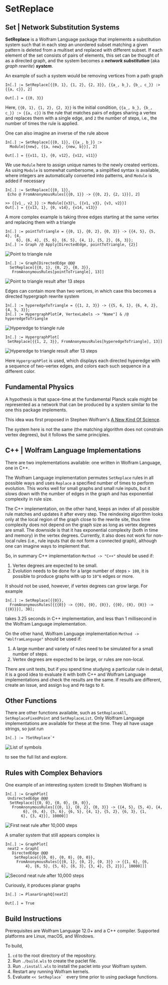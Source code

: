 # SetReplace

## Set | Network Substitution Systems

**SetReplace** is a Wolfram Language package that implements a substitution system such that in each step an unordered subset matching a given pattern is deleted from a multiset and replaced with different subset. If each element of the set consists of pairs of elements, this set can be thought of as a directed graph, and the system becomes a ***network substitution*** (aka *graph rewrite*) ***system***.

An example of such a system would be removing vertices from a path graph
```
In[.] := SetReplace[{{0, 1}, {1, 2}, {2, 3}}, {{a_, b_}, {b_, c_}} :> {{a, c}}, 2]
```
```
Out[.] = {{0, 3}}
```

Here, `{{0, 1}, {1, 2}, {2, 3}}` is the initial condition, `{{a_, b_}, {b_, c_}} :> {{a, c}}` is the rule that matches pairs of edges sharing a vertex and replaces them with a single edge, and `2` the number of steps, i.e., the number of times the rule is applied.

One can also imagine an inverse of the rule above
```
In[.] := SetReplace[{{0, 1}}, {{a_, b_}} :>
  Module[{new}, {{a, new}, {new, b}}], 2]
```
```
Out[.] = {{v11, 1}, {0, v12}, {v12, v11}}
```

We use `Module` here to assign unique names to the newly created vertices. As using `Module` is somewhat cumbersome, a simplified syntax is available, where integers are automatically converted into patterns, and `Module` is added if necessary
```
In[.] := SetReplace[{{0, 1}},
 Echo @ FromAnonymousRules[{{0, 1}} -> {{0, 2}, {2, 1}}], 2]
```
```
>> {{v1_, v2_}} :> Module[{v3}\, {{v1, v3}, {v3, v2}}]
Out[.] = {{v13, 1}, {0, v14}, {v14, v13}}
```

A more complex example is taking three edges starting at the same vertex and replacing them with a triangle
```
In[.] := pointToTriangle = {{0, 1}, {0, 2}, {0, 3}} -> {{4, 5}, {5, 4}, {4,
     6}, {6, 4}, {5, 6}, {6, 5}, {4, 1}, {5, 2}, {6, 3}};
In[.] := Graph /@ Apply[DirectedEdge, pointToTriangle, {2}]
```
![Point to triangle rule](READMEImages/pointToTriangleRule.png)

```
In[.] := Graph[DirectedEdge @@@
  SetReplace[{{0, 1}, {0, 2}, {0, 3}},
   FromAnonymousRules[pointToTriangle], 13]]
```
![Point to triangle result after 13 steps](READMEImages/pointToTriangleOutput.png)

Edges can contain more than two vertices, in which case this becomes a directed hypergraph rewrite system
```
In[.] := hyperedgeToTriangle = {{1, 2, 3}} -> {{5, 6, 1}, {6, 4, 2}, {4, 5, 3}};
In[.] := HypergraphPlot[#, VertexLabels -> "Name"] & /@ hyperedgeToTriangle
```
![Hyperedge to triangle rule](READMEImages/hyperedgeToTriangleRule.png)

```
In[.] := HypergraphPlot[
 SetReplace[{{1, 2, 3}}, FromAnonymousRules[hyperedgeToTriangle], 13]]
```
![Hyperedge to triangle result after 13 steps](READMEImages/hyperedgeToTriangleOutput.png)

Here `HypergraphPlot` is used, which displays each directed hyperedge with a sequence of two-vertex edges, and colors each such sequence in a different color.

## Fundamental Physics

A hypothesis is that space-time at the fundamental Planck scale might be represented as a network that can be produced by a system similar to the one this package implements.

This idea was first proposed in Stephen Wolfram's [A New Kind Of Science](https://www.wolframscience.com/nks/chap-9--fundamental-physics/).

The system here is not the same (the matching algorithm does not constrain vertex degrees), but it follows the same principles.

## C++ | Wolfram Language Implementations

There are two implementations available: one written in Wolfram Language, one in C++.

The Wolfram Language implementation permutes `SetReplace` rules in all possible ways and uses `Replace` a specified number of times to perform evolution. This works well for small graphs and small rule inputs, but it slows down with the number of edges in the graph and has exponential complexity in rule size.

The C++ implementation, on the other hand, keeps an index of all possible rule matches and updates it after every step. The reindexing algorithm looks only at the local region of the graph close to the rewrite site, thus time complexity does not depend on the graph size as long as vertex degrees are small. The downside is that it has exponential complexity (both in time and memory) in the vertex degrees. Currently, it also does not work for non-local rules (i.e., rule inputs that do not form a connected graph), although one can imagine ways to implement that.

So, in summary C++ implementation `Method -> "C++"` should be used if:
1. Vertex degrees are expected to be small.
2. Evolution needs to be done for a large number of steps `> 100`, it is possible to produce graphs with up to `10^6` edges or more.

It should not be used, however, if vertex degrees can grow large. For example
```
In[.] := SetReplace[{{0}},
  FromAnonymousRules[{{{0}} -> {{0}, {0}, {0}}, {{0}, {0}, {0}} -> {{0}}}], 30];
```
takes 3.25 seconds in C++ implementation, and less than 1 millisecond in the Wolfram Language implementation.

On the other hand, Wolfram Language implementation `Method -> "WolframLanguage"` should be used if:
1. A large number and variety of rules need to be simulated for a small number of steps.
2. Vertex degrees are expected to be large, or rules are non-local.

There are unit tests, but if you spend time studying a particular rule in detail, it is a good idea to evaluate it with both C++ and Wolfram Language implementations and check the results are the same. If results are different, create an issue, and assign `bug` and `P0` tags to it.

## Other Functions

There are other functions available, such as `SetReplaceAll`, `SetReplaceFixedPoint` and `SetReplaceList`. Only Wolfram Language implementations are available for these at the time. They all have usage strings, so just run
```
In[.] := ?SetReplace`*
```
![List of symbols](READMEImages/symbolList.png)

to see the full list and explore.

## Rules with Complex Behaviors

One example of an interesting system (credit to Stephen Wolfram) is
```
In[.] := GraphPlot[
 UndirectedEdge @@@
  SetReplace[{{0, 0}, {0, 0}, {0, 0}},
   FromAnonymousRules[{{0, 1}, {0, 2}, {0, 3}} -> {{4, 5}, {5, 4}, {4,
        6}, {6, 4}, {5, 6}, {6, 5}, {4, 1}, {5, 2}, {6, 3}, {1,
       6}, {3, 4}}], 10000]]
```
![First neat rule after 10,000 steps](READMEImages/neat10000.png)

A smaller system that still appears complex is
```
In[.] := GraphPlot[
 neat2 = Graph[
   DirectedEdge @@@
    SetReplace[{{0, 0}, {0, 0}, {0, 0}},
     FromAnonymousRules[{{0, 1}, {0, 2}, {0, 3}} -> {{1, 6}, {6,
         4}, {6, 5}, {5, 6}, {6, 3}, {3, 4}, {5, 2}}], 10000]]]
```
![Second neat rule after 10,000 steps](READMEImages/neatPlanar.png)

Curiously, it produces planar graphs
```
In[.] := PlanarGraphQ[neat2]
```
```
Out[.] = True
```

## Build Instructions

Prerequisites are Wolfram Language 12.0+ and a C++ compiler. Supported platforms are Linux, macOS, and Windows.

To build,
1. `cd` to the root directory of the repository.
2. Run `./build.wls` to create the paclet file.
3. Run `./install.wls` to install the paclet into your Wolfram system.
4. Restart any running Wolfram kernels.
5. Evaluate ``<< SetReplace` `` every time prior to using package functions.
